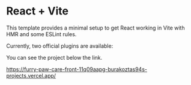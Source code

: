 # React + Vite

This template provides a minimal setup to get React working in Vite with HMR and some ESLint rules.

Currently, two official plugins are available:

You can see the project below the link.

https://furry-paw-care-front-11q09aapg-burakoztas94s-projects.vercel.app/
